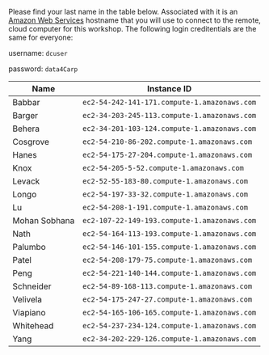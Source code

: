 Please find your last name in the table below. Associated with it is an [Amazon Web Services](https://aws.amazon.com/) hostname that you will use to connect to the remote, cloud computer for this workshop. The following login creditentials are the same for everyone:

username: `dcuser`

password: `data4Carp`



| Name | Instance ID |
-------|----------------|
| Babbar | `ec2-54-242-141-171.compute-1.amazonaws.com` |
| Barger | `ec2-34-203-245-113.compute-1.amazonaws.com` |
| Behera | `ec2-34-201-103-124.compute-1.amazonaws.com` |
| Cosgrove | `ec2-54-210-86-202.compute-1.amazonaws.com` |
| Hanes | `ec2-54-175-27-204.compute-1.amazonaws.com` |
| Knox | `ec2-54-205-5-52.compute-1.amazonaws.com` |
| Levack | `ec2-52-55-183-80.compute-1.amazonaws.com` |
| Longo | `ec2-54-197-33-32.compute-1.amazonaws.com` |
| Lu | `ec2-54-208-1-191.compute-1.amazonaws.com` |
| Mohan Sobhana | `ec2-107-22-149-193.compute-1.amazonaws.com` |
| Nath | `ec2-54-164-113-193.compute-1.amazonaws.com` |
| Palumbo | `ec2-54-146-101-155.compute-1.amazonaws.com` |
| Patel | `ec2-54-208-179-75.compute-1.amazonaws.com` |
| Peng | `ec2-54-221-140-144.compute-1.amazonaws.com` |
| Schneider | `ec2-54-89-168-113.compute-1.amazonaws.com` |
| Velivela | `ec2-54-175-247-27.compute-1.amazonaws.com` |
| Viapiano | `ec2-54-165-106-165.compute-1.amazonaws.com` |
| Whitehead | `ec2-54-237-234-124.compute-1.amazonaws.com` |
| Yang | `ec2-34-202-229-126.compute-1.amazonaws.com` |
